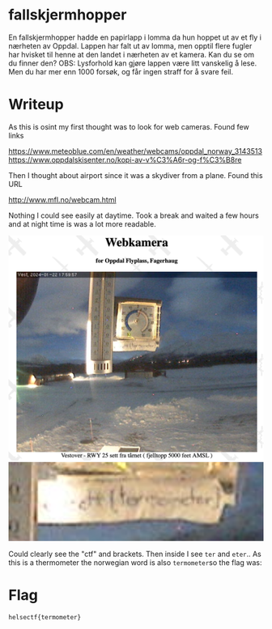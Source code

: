 # fallskjermhopper

En fallskjermhopper hadde en papirlapp i lomma da hun hoppet ut av et fly i nærheten av Oppdal. Lappen har falt ut av lomma, men opptil flere fugler har hvisket til henne at den landet i nærheten av et kamera. Kan du se om du finner den? OBS: Lysforhold kan gjøre lappen være litt vanskelig å lese. Men du har mer enn 1000 forsøk, og får ingen straff for å svare feil.

# Writeup

As this is osint my first thought was to look for web cameras. Found few links

https://www.meteoblue.com/en/weather/webcams/oppdal_norway_3143513
https://www.oppdalskisenter.no/kopi-av-v%C3%A6r-og-f%C3%B8re

Then I thought about airport since it was a skydiver from a plane. Found this URL

http://www.mfl.no/webcam.html

Nothing I could see easily at daytime. Took a break and waited a few hours and at night time is was a lot more readable.

![](image.png)
![](image-1.png)

Could clearly see the "ctf" and brackets. Then inside I see `ter` and `eter`.. As this is a thermometer the norwegian word is also `termometer`so the flag was:

# Flag

```
helsectf{termometer}
```
